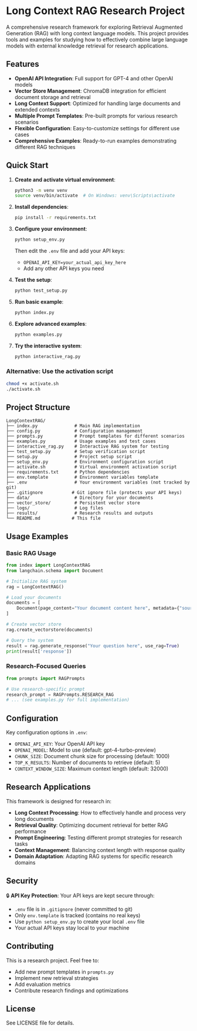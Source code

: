 # Long Context RAG Research Project

A comprehensive research framework for exploring Retrieval Augmented Generation (RAG) with long context language models. This project provides tools and examples for studying how to effectively combine large language models with external knowledge retrieval for research applications.

## Features

- **OpenAI API Integration**: Full support for GPT-4 and other OpenAI models
- **Vector Store Management**: ChromaDB integration for efficient document storage and retrieval
- **Long Context Support**: Optimized for handling large documents and extended contexts
- **Multiple Prompt Templates**: Pre-built prompts for various research scenarios
- **Flexible Configuration**: Easy-to-customize settings for different use cases
- **Comprehensive Examples**: Ready-to-run examples demonstrating different RAG techniques

## Quick Start

1. **Create and activate virtual environment**:
   ```bash
   python3 -m venv venv
   source venv/bin/activate  # On Windows: venv\Scripts\activate
   ```

2. **Install dependencies**:
   ```bash
   pip install -r requirements.txt
   ```

3. **Configure your environment**:
   ```bash
   python setup_env.py
   ```
   Then edit the `.env` file and add your API keys:
   - `OPENAI_API_KEY=your_actual_api_key_here`
   - Add any other API keys you need

4. **Test the setup**:
   ```bash
   python test_setup.py
   ```

5. **Run basic example**:
   ```bash
   python index.py
   ```

6. **Explore advanced examples**:
   ```bash
   python examples.py
   ```

7. **Try the interactive system**:
   ```bash
   python interactive_rag.py
   ```

### Alternative: Use the activation script
```bash
chmod +x activate.sh
./activate.sh
```

## Project Structure

```
LongContextRAG/
├── index.py              # Main RAG implementation
├── config.py             # Configuration management
├── prompts.py            # Prompt templates for different scenarios
├── examples.py           # Usage examples and test cases
├── interactive_rag.py    # Interactive RAG system for testing
├── test_setup.py         # Setup verification script
├── setup.py              # Project setup script
├── setup_env.py          # Environment configuration script
├── activate.sh           # Virtual environment activation script
├── requirements.txt      # Python dependencies
├── env.template          # Environment variables template
├── .env                  # Your environment variables (not tracked by git)
├── .gitignore           # Git ignore file (protects your API keys)
├── data/                 # Directory for your documents
├── vector_store/         # Persistent vector store
├── logs/                 # Log files
├── results/              # Research results and outputs
└── README.md            # This file
```

## Usage Examples

### Basic RAG Usage

```python
from index import LongContextRAG
from langchain.schema import Document

# Initialize RAG system
rag = LongContextRAG()

# Load your documents
documents = [
    Document(page_content="Your document content here", metadata={"source": "doc1.txt"})
]

# Create vector store
rag.create_vectorstore(documents)

# Query the system
result = rag.generate_response("Your question here", use_rag=True)
print(result['response'])
```

### Research-Focused Queries

```python
from prompts import RAGPrompts

# Use research-specific prompt
research_prompt = RAGPrompts.RESEARCH_RAG
# ... (see examples.py for full implementation)
```

## Configuration

Key configuration options in `.env`:

- `OPENAI_API_KEY`: Your OpenAI API key
- `OPENAI_MODEL`: Model to use (default: gpt-4-turbo-preview)
- `CHUNK_SIZE`: Document chunk size for processing (default: 1000)
- `TOP_K_RESULTS`: Number of documents to retrieve (default: 5)
- `CONTEXT_WINDOW_SIZE`: Maximum context length (default: 32000)

## Research Applications

This framework is designed for research in:

- **Long Context Processing**: How to effectively handle and process very long documents
- **Retrieval Quality**: Optimizing document retrieval for better RAG performance
- **Prompt Engineering**: Testing different prompt strategies for research tasks
- **Context Management**: Balancing context length with response quality
- **Domain Adaptation**: Adapting RAG systems for specific research domains

## Security

🔒 **API Key Protection**: Your API keys are kept secure through:

- `.env` file is in `.gitignore` (never committed to git)
- Only `env.template` is tracked (contains no real keys)
- Use `python setup_env.py` to create your local `.env` file
- Your actual API keys stay local to your machine

## Contributing

This is a research project. Feel free to:

- Add new prompt templates in `prompts.py`
- Implement new retrieval strategies
- Add evaluation metrics
- Contribute research findings and optimizations

## License

See LICENSE file for details.
